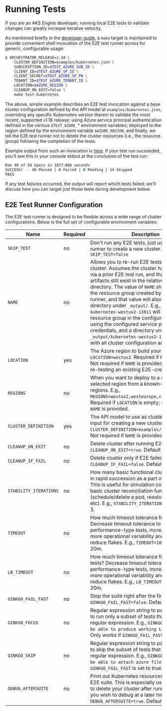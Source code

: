 # Running Tests

If you are an AKS Engine developer, running local E2E tests to validate changes can greatly increase iterative velocity.

As mentioned briefly in the [developer guide](developer-guide.md), a `make` target is maintained to provide convenient shell invocation of the E2E test runner across for generic, configurable usage:

```sh
$ ORCHESTRATOR_RELEASE=1.18 \
    CLUSTER_DEFINITION=examples/kubernetes.json \
    SUBSCRIPTION_ID=$TEST_AZURE_SUB_ID \
    CLIENT_ID=$TEST_AZURE_SP_ID \
    CLIENT_SECRET=$TEST_AZURE_SP_PW \
    TENANT_ID=$TEST_AZURE_TENANT_ID \
    LOCATION=$AZURE_REGION \
    CLEANUP_ON_EXIT=false \
    make test-kubernetes
```

The above, simple example describes an E2E test invocation against a base cluster configuration defined by the API model at `examples/kubernetes.json`, overriding any specific Kubernetes version therein to validate the most recent, supported v1.18 release; using Azure service principal authentication defined in the various `$TEST_AZURE_`* environment variables; deployed to the region defined by the environment variable `$AZURE_REGION`; and finally, we tell the E2E test runner not to delete the cluster resources (i.e., the resource group) following the completion of the tests.

Example output from such an invocation is [here](e2e-output-example.log). If your test run succeeded, you'll see this in your console stdout at the conclusion of the test run:

```sh
Ran 40 of 54 Specs in 1077.006 seconds
SUCCESS! -- 40 Passed | 0 Failed | 0 Pending | 14 Skipped
PASS
```

If any test failures occurred, the output will report which tests failed; we'll discuss how you can target just those tests during development below.

## E2E Test Runner Configuration

The E2E test runner is designed to be flexible across a wide range of cluster configurations. Below is the full set of configurable environment variables:

| Name       | Required | Description                                                   |
| ---------- | -------- | ------------------------------------------------------------- |
| `SKIP_TEST` | no      | Don't run any E2E tests, just use the E2E test runner to create a new cluster. E.g., `SKIP_TEST=false` |
| `NAME` | no      | Allows you to re-run E2E tests on an existing cluster. Assumes the cluster has been created via a prior E2E test run, and that its generated artifacts still exist in the relative `_output/` directory. The value of `NAME` should be equal to the resource group created by the E2E test runner, and that value will also map to a directory under `_output/`. E.g., a value of `kubernetes-westus2-13811` will map to a resource group in the configured subscription, using the configured service principal credentials, and a directory under `_output/kubernetes-westus2-13811/` will exist with all cluster configuration artifacts. |
| `LOCATION` | yes      | The Azure region to build your cluster in. E.g., `LOCATION=westus2`. Required if `REGIONS` is empty. Not required if `NAME` is provided, i.e., if you are re-testing an existing E2E-created cluster. |
| `REGIONS` | no      | When you want to deploy to a randomly selected region from a known-working set of regions. E.g., `REGIONS=westus2,westeurope,canadacentral`. Required if `LOCATION` is empty; not required if `NAME` is provided. |
| `CLUSTER_DEFINITION` | yes      | The API model to use as cluster configuration input for creating a new cluster. E.g., `CLUSTER_DEFINITION=examples/kubernetes.json`. Not required if `NAME` is provided. |
| `CLEANUP_ON_EXIT` | no      | Delete cluster after running E2E. E.g., `CLEANUP_ON_EXIT=true`. Default is false. |
| `CLEANUP_IF_FAIL` | no      | Delete cluster only if E2E failed. E.g., `CLEANUP_IF_FAIL=false`. Default is false. |
| `STABILITY_ITERATIONS` | no      | How many basic functional cluster tests to run in rapid succession as a part of E2E validation. This is useful for simulation continual usage of basic cluster reconciliation functionality (schedule/delete a pod, resolve a DNS lookup, etc). E.g., `STABILITY_ITERATIONS=100`. Default is 3. |
| `TIMEOUT` | no      | How much timeout tolerance for tests? Decrease timeout tolerance to do performance-type tests, increase to allow for more operational variability and possibly reduce flakes. E.g., `TIMEOUT=10m`. Default is 20m. |
| `LB_TIMEOUT` | no      | How much timeout tolerance for Load Balancer tests? Decrease timeout tolerance to do performance-type tests, increase to allow for more operational variability and possibly reduce flakes. E.g., `LB_TIMEOUT=5m`. Default is 20m. |
| `GINKGO_FAIL_FAST` | no      | Stop the suite right after the first failure? E.g., `GINKGO_FAIL_FAST=false`. Default is true. |
| `GINKGO_FOCUS` | no      | Regular expression string to pass to test runner to run only a subset of tests that match the regular expression. E.g., `GINKGO_FOCUS="should be able to produce working LoadBalancers"`. Only works if `GINKGO_FAIL_FAST` is set to true. |
| `GINKGO_SKIP` | no      | Regular expression string to pass to test runner to skip the subset of tests that match the regular expression. E.g., `GINKGO_SKIP="should be able to attach azure file"`. Only works if `GINKGO_FAIL_FAST` is set to true. |
| `DEBUG_AFTERSUITE` | no      | Print out Kubernetes resources and logs after E2E suite. This is especially useful if you have to delete your cluster after running the test and you wish to debug at a later time. E.g., `DEBUG_AFTERSUITE=true`. Default is false. |
